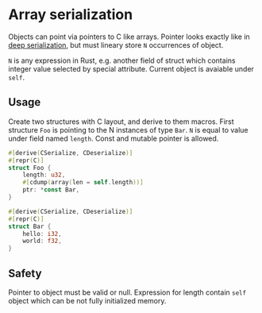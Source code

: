 # Array serialization

Objects can point via pointers to C like arrays. Pointer looks exactly like in [deep serialization](deep.md), but must lineary store `N` occurrences of object.

`N` is any expression in Rust, e.g. another field of struct which contains integer value selected by special attribute.
Current object is avaiable under `self`.

## Usage
Create two structures with C layout, and derive to them macros. First structure `Foo` is pointing to the N instances of type `Bar`. `N` is equal to value under field named `length`. Const and mutable pointer is allowed.
```rust
#[derive(CSerialize, CDeserialize)]
#[repr(C)]
struct Foo {
    length: u32,
    #[cdump(array(len = self.length))]
    ptr: *const Bar,
}

#[derive(CSerialize, CDeserialize)]
#[repr(C)]
struct Bar {
    hello: i32,
    world: f32,
}
```

## Safety
Pointer to object must be valid or null. Expression for length contain `self` object which can be not fully initialized memory.
